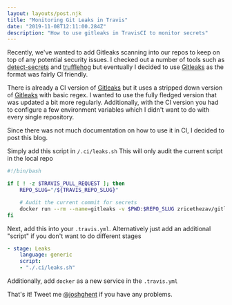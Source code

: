 ```yaml
---
layout: layouts/post.njk
title: "Monitoring Git Leaks in Travis"
date: "2019-11-08T12:11:00.284Z"
description: "How to use gitleaks in TravisCI to monitor secrets"
---
```


Recently, we've wanted to add Gitleaks scanning into our repos to keep on top of any potential security issues.
I checked out a number of tools such as [detect-secrets](https://github.com/Yelp/detect-secrets) and [trufflehog](https://github.com/dxa4481/truffleHog) but eventually I decided to use [Gitleaks](https://github.com/zricethezav/gitleaks) as the format was fairly CI friendly.

There is already a CI version of [Gitleaks](https://github.com/zricethezav/gitleaks-ci) but it uses a stripped down version of [Gitleaks](https://github.com/zricethezav/gitleaks) with basic regex.
I wanted to use the fully fledged version that was updated a bit more regularly. Additionally, with the CI version you had to configure a few environment variables which I didn't want to do with every single repository.

Since there was not much documentation on how to use it in CI, I decided to post this blog.

Simply add this script in `/.ci/leaks.sh`
This will only audit the current script in the local repo

```bash
#!/bin/bash

if [ ! -z $TRAVIS_PULL_REQUEST ]; then
    REPO_SLUG="/${TRAVIS_REPO_SLUG}"

    # Audit the current commit for secrets
    docker run --rm --name=gitleaks -v $PWD:$REPO_SLUG zricethezav/gitleaks -v --repo-path=$REPO_SLUG --commit=$TRAVIS_COMMIT
fi
```

Next, add this into your `.travis.yml`. Alternatively just add an additional "script" if you don't want to do different stages

```yaml
- stage: Leaks
    language: generic
    script:
    - "./.ci/leaks.sh"
```

Additionally, add `docker` as a new service in the `.travis.yml`

That's it! Tweet me [@joshghent](https://twitter.com/joshghent) if you have any problems.
